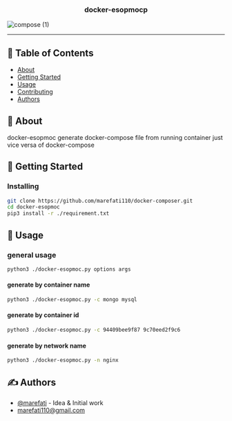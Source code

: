 <h3 align="center">docker-esopmocp</h3>

![compose (1)](https://user-images.githubusercontent.com/42033084/119117077-1f40a100-ba3e-11eb-9d2b-8b33b51c4a4e.jpg)

---

## 📝 Table of Contents

- [About](#about)
- [Getting Started](#getting_started)
- [Usage](#usage)
- [Contributing](../CONTRIBUTING.md)
- [Authors](#authors)

## 🧐 About <a name = "about"></a>

docker-esopmoc generate docker-compose file from running container just vice versa of docker-compose

## 🏁 Getting Started <a name = "getting_started"></a>

### Installing

```bash
git clone https://github.com/marefati110/docker-composer.git
cd docker-esopmoc
pip3 install -r ./requirement.txt
```

## 🎈 Usage <a name="usage"></a>

### general usage

```bash
python3 ./docker-esopmoc.py options args
```

#### generate by container name

```bash
python3 ./docker-esopmoc.py -c mongo mysql
```

#### generate by container id

```bash
python3 ./docker-esopmoc.py -c 94409bee9f87 9c70eed2f9c6
```

#### generate by network name

```bash
python3 ./docker-esopmoc.py -n nginx
```

## ✍️ Authors <a name = "authors"></a>

- [@marefati](https://github.com/marefati110) - Idea & Initial work
- marefati110@gmail.com
